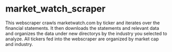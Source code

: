 # market_watch_scraper

This webscraper crawls marketwatch.com by ticker and iterates over the financial statements. It then downloads the statements and relevant data and organizes the data under new directorys by the industry you selected to analyze. All tickers fed into the webscraper are organized by market cap and industry. 
